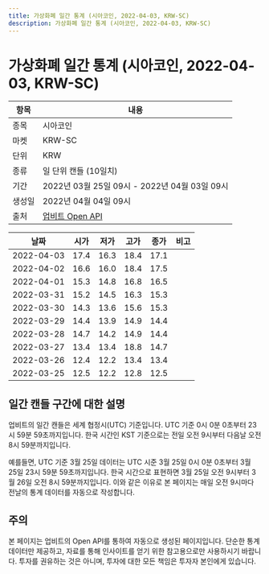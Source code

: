 ```yaml
---
title: 가상화폐 일간 통계 (시아코인, 2022-04-03, KRW-SC)
description: 가상화폐 일간 통계 (시아코인, 2022-04-03, KRW-SC)
---
```



가상화폐 일간 통계 (시아코인, 2022-04-03, KRW-SC)
===

|항목|내용|
|--|--|
|종목|시아코인|
|마켓|KRW-SC|
|단위|KRW|
|종류|일 단위 캔들 (10일치)|
|기간|2022년 03월 25일 09시 - 2022년 04월 03일 09시|
|생성일|2022년 04월 04일 09시|
|출처|[업비트 Open API](https://docs.upbit.com)|


|날짜|시가|저가|고가|종가|비고|
|--|--|--|--|--|--|
|2022-04-03|17.4|16.3|18.4|17.1|    |
|2022-04-02|16.6|16.0|18.4|17.5|    |
|2022-04-01|15.3|14.8|16.8|16.5|    |
|2022-03-31|15.2|14.5|16.3|15.3|    |
|2022-03-30|14.3|13.6|15.6|15.3|    |
|2022-03-29|14.4|13.9|14.9|14.4|    |
|2022-03-28|14.7|14.2|14.9|14.4|    |
|2022-03-27|13.4|13.4|18.8|14.7|    |
|2022-03-26|12.4|12.2|13.4|13.4|    |
|2022-03-25|12.5|12.2|12.8|12.5|    |


일간 캔들 구간에 대한 설명
---


업비트의 일간 캔들은 세계 협정시(UTC) 기준입니다. 
UTC 기준 0시 0분 0초부터 23시 59분 59초까지입니다. 
한국 시간인 KST 기준으로는 전일 오전 9시부터 다음날 오전 8시 59분까지입니다. 


예를들면, UTC 기준 3월 25일 데이터는 UTC 시준 3월 25일 0시 0분 0초부터 3월 25일 23시 59분 59초까지입니다. 
한국 시간으로 표현하면 3월 25일 오전 9시부터 3월 26일 오전 8시 59분까지입니다. 
이와 같은 이유로 본 페이지는 매일 오전 9시마다 전날의 통계 데이터를 자동으로 작성합니다. 


주의
---


본 페이지는 업비트의 Open API를 통하여 자동으로 생성된 페이지입니다. 
단순한 통계 데이터만 제공하고, 자료를 통해 인사이트를 얻기 위한 참고용으로만 사용하시기 바랍니다. 
투자를 권유하는 것은 아니며, 투자에 대한 모든 책임은 투자자 본인에게 있습니다. 
